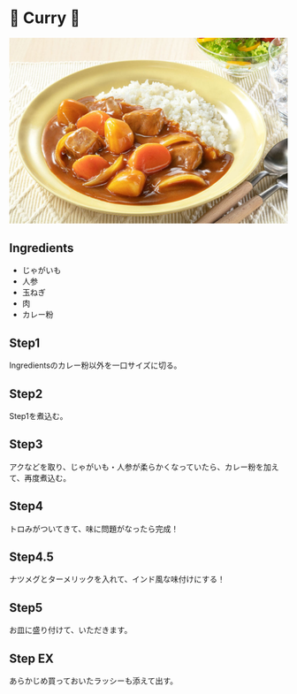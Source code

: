# 🍛 Curry 🍛
![Alt text](image.png)

## Ingredients

- じゃがいも
- 人参
- 玉ねぎ
- 肉
- カレー粉


## Step1
Ingredientsのカレー粉以外を一口サイズに切る。

## Step2
Step1を煮込む。

## Step3
アクなどを取り、じゃがいも・人参が柔らかくなっていたら、カレー粉を加えて、再度煮込む。

## Step4
トロみがついてきて、味に問題がなったら完成！

## Step4.5
ナツメグとターメリックを入れて、インド風な味付けにする！

## Step5
お皿に盛り付けて、いただきます。

## Step EX
あらかじめ買っておいたラッシーも添えて出す。








